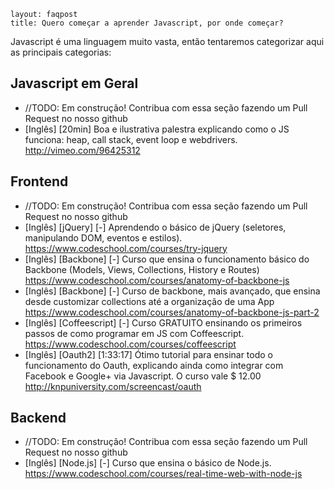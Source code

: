 ```
layout: faqpost
title: Quero começar a aprender Javascript, por onde começar?
```
Javascript é uma linguagem muito vasta, então tentaremos categorizar aqui as principais categorias:

## Javascript em Geral
 * //TODO: Em construção! Contribua com essa seção fazendo um Pull Request no nosso github
 * [Inglês] [20min] Boa e ilustrativa palestra explicando como o JS funciona: heap, call stack, event loop e webdrivers. <http://vimeo.com/96425312>

## Frontend
 * //TODO: Em construção! Contribua com essa seção fazendo um Pull Request no nosso github
 * [Inglês] [jQuery] [-] Aprendendo o básico de jQuery (seletores, manipulando DOM, eventos e estilos). <https://www.codeschool.com/courses/try-jquery>
 * [Inglês] [Backbone] [-] Curso que ensina o funcionamento básico do Backbone (Models, Views, Collections, History e Routes) <https://www.codeschool.com/courses/anatomy-of-backbone-js>
 * [Inglês] [Backbone] [-] Curso de backbone, mais avançado, que ensina desde customizar collections até a organização de uma App <https://www.codeschool.com/courses/anatomy-of-backbone-js-part-2>
 * [Inglês] [Coffeescript] [-] Curso GRATUITO ensinando os primeiros passos de como programar em JS com Coffeescript. <https://www.codeschool.com/courses/coffeescript>
 * [Inglês] [Oauth2] [1:33:17] Ótimo tutorial para ensinar todo o funcionamento do Oauth, explicando ainda como integrar com Facebook e Google+ via Javascript. O curso vale $ 12.00 <http://knpuniversity.com/screencast/oauth>


## Backend
 * //TODO: Em construção! Contribua com essa seção fazendo um Pull Request no nosso github
 * [Inglês] [Node.js] [-] Curso que ensina o básico de Node.js. <https://www.codeschool.com/courses/real-time-web-with-node-js>

